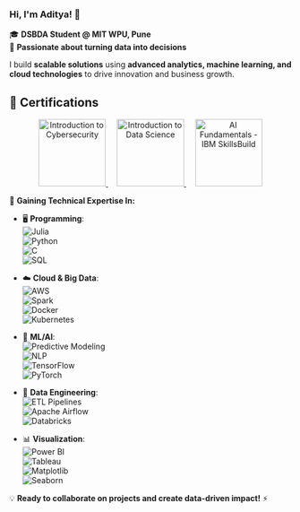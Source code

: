 ### Hi, I'm Aditya! 👋  
🎓 **DSBDA Student @ MIT WPU, Pune**  
🚀 **Passionate about turning data into decisions** 

I build **scalable solutions** using **advanced analytics, machine learning, and cloud technologies** to drive innovation and business growth.

## 🏅 Certifications

<p align="center">
  <a href="https://www.credly.com/badges/03d4ca28-97a9-4466-8985-e796e6fa3ade/public_url">
    <img src="https://images.credly.com/size/680x680/images/af8c6b4e-fc31-47c4-8dcb-eb7a2065dc5b/I2CS__1_.png" alt="Introduction to Cybersecurity" width="120"/>
  </a>
  &nbsp;&nbsp;&nbsp;
  <a href="https://www.credly.com/badges/355c72ba-8e72-46a8-b5aa-6d02d1785e2b/public_url">
    <img src="https://images.credly.com/size/680x680/images/b38a42e0-dc58-4ce2-b6c0-28d978e8aaad/image.png" alt="Introduction to Data Science" width="120"/>
  </a>
  &nbsp;&nbsp;&nbsp;
  <a href="https://www.credly.com/badges/1dbb8d93-36a1-4369-b48d-3ec6b9fc79f9/public_url">
    <img src="https://images.credly.com/size/680x680/images/82b908e1-fdcd-4785-9d32-97f11ccbcf08/image.png" alt="AI Fundamentals - IBM SkillsBuild" width="120"/>
  </a>
</p>

🔧 **Gaining Technical Expertise In:**  
- 🖥️ **Programming**:  
  ![Julia](https://img.shields.io/badge/Julia-%23A270BA.svg?style=flat&logo=julia&logoColor=white)  
  ![Python](https://img.shields.io/badge/Python-%233776AB.svg?style=flat&logo=python&logoColor=white)  
  ![C](https://img.shields.io/badge/C-%2300599C.svg?style=flat&logo=c&logoColor=white)  
  ![SQL](https://img.shields.io/badge/SQL-%23007396.svg?style=flat&logo=postgresql&logoColor=white)  

- ☁️ **Cloud & Big Data**:  
  ![AWS](https://img.shields.io/badge/AWS-%23FF9900.svg?style=flat&logo=amazonaws&logoColor=white)  
  ![Spark](https://img.shields.io/badge/Apache_Spark-%23E25A1C.svg?style=flat&logo=apachespark&logoColor=white)  
  ![Docker](https://img.shields.io/badge/Docker-%230db7ed.svg?style=flat&logo=docker&logoColor=white)  
  ![Kubernetes](https://img.shields.io/badge/Kubernetes-%23326CE5.svg?style=flat&logo=kubernetes&logoColor=white)  

- 🤖 **ML/AI**:  
  ![Predictive Modeling](https://img.shields.io/badge/Predictive%20Modeling-%2300599C.svg?style=flat)  
  ![NLP](https://img.shields.io/badge/NLP-%23FF6F00.svg?style=flat)  
  ![TensorFlow](https://img.shields.io/badge/TensorFlow-%23FF6F00.svg?style=flat&logo=tensorflow&logoColor=white)  
  ![PyTorch](https://img.shields.io/badge/PyTorch-%23EE4C2C.svg?style=flat&logo=pytorch&logoColor=white)  

- 🔄 **Data Engineering**:  
  ![ETL Pipelines](https://img.shields.io/badge/ETL_Pipelines-%23007396.svg?style=flat)  
  ![Apache Airflow](https://img.shields.io/badge/Apache_Airflow-%23017CEE.svg?style=flat&logo=apacheairflow&logoColor=white)  
  ![Databricks](https://img.shields.io/badge/Databricks-%23FF3621.svg?style=flat&logo=databricks&logoColor=white)  

- 📊 **Visualization**:  
  ![Power BI](https://img.shields.io/badge/Power_BI-%23F2C811.svg?style=flat&logo=powerbi&logoColor=black)  
  ![Tableau](https://img.shields.io/badge/Tableau-%23E97627.svg?style=flat&logo=tableau&logoColor=white)  
  ![Matplotlib](https://img.shields.io/badge/Matplotlib-%2300599C.svg?style=flat)  
  ![Seaborn](https://img.shields.io/badge/Seaborn-%232F4F4F.svg?style=flat)  

💡 **Ready to collaborate on projects and create data-driven impact!** ⚡  

